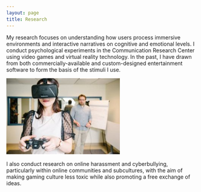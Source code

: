 ```yaml
---
layout: page
title: Research
---
```


My research focuses on understanding how users process immersive environments and interactive narratives on cognitive and emotional levels. I conduct psychological experiments in the Communication Research Center using video games and virtual reality technology. In the past, I have drawn from both commercially-available and custom-designed entertainment software to form the basis of the stimuli I use.

![VR Experiment](/assets/images/experiment-sm.jpg)

I also conduct research on online harassment and cyberbullying, particularly within online communities and subcultures, with the aim of making gaming culture less toxic while also promoting a free exchange of ideas.